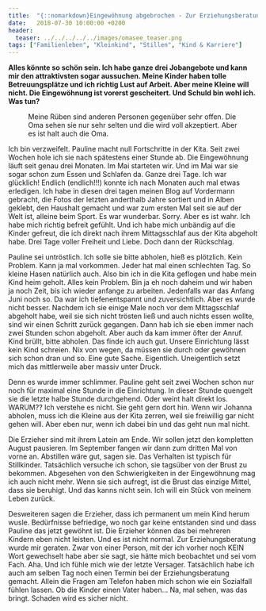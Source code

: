 ```yaml
---
title:  "{::nomarkdown}Eingewöhnung abgebrochen - Zur Erziehungsberatung?{:/}"
date:   2018-07-30 10:00:00 +0200
header:
  teaser: ../../../../../images/omasee_teaser.png
tags: ["Familienleben", "Kleinkind", "Stillen", "Kind & Karriere"]
---
```


**Alles könnte so schön sein. Ich habe ganze drei Jobangebote und kann mir den attraktivsten sogar aussuchen. Meine Kinder haben tolle Betreuungsplätze und ich richtig Lust auf Arbeit. Aber meine Kleine will nicht. Die Eingewöhnung ist vorerst gescheitert. Und Schuld bin wohl ich. Was tun?**

<figure>
  <img src="../../../../../images/omasee.png" alt="">
  <figcaption>Meine Rüben sind anderen Personen gegenüber sehr offen. Die Oma sehen sie nur sehr selten und die wird voll akzeptiert. Aber es ist halt auch die Oma.</figcaption>
</figure>

Ich bin verzweifelt. Pauline macht null Fortschritte in der Kita. Seit zwei Wochen hole ich sie nach spätestens einer Stunde ab. Die Eingewöhnung läuft seit genau drei Monaten. Im Mai starteten wir. Und im Mai war sie sogar schon zum Essen und Schlafen da. Ganze drei Tage. Ich war glücklich! Endlich (endlich!!!) konnte ich nach Monaten auch mal etwas erledigen. Ich habe in diesen drei tagen meinen Blog auf Vordermann gebracht, die Fotos der letzten anderthalb Jahre sortiert und in Alben geklebt, den Haushalt gemacht und war zum ersten Mal seit sie auf der Welt ist, alleine beim Sport. Es war wunderbar. Sorry. Aber es ist wahr. Ich habe mich richtig befreit gefühlt. Und ich habe mich unbändig auf die Kinder gefreut, die ich direkt nach ihrem Mittagsschlaf aus der Kita abgeholt habe. Drei Tage voller Freiheit und Liebe. Doch dann der Rückschlag.

Pauline sei untröstlich. Ich solle sie bitte abholen, hieß es plötzlich. Kein Problem. Kann ja mal vorkommen. Jeder hat mal einen schlechten Tag. So kleine Hasen natürlich auch. Also bin ich in die Kita geflogen und habe mein Kind heim geholt. Alles kein Problem. Bin ja eh noch daheim und wir haben ja noch Zeit, bis ich wieder anfange zu arbeiten. Jedenfalls war das Anfang Juni noch so. Da war ich tiefenentspannt und zuversichtlich. Aber es wurde nicht besser. Nachdem ich sie einige Male noch vor dem Mittagsschlaf abgeholt habe, weil sie sich nicht trösten ließ und auch nichts essen wollte, sind wir einen Schritt zurück gegangen. Dann hab ich sie eben immer nach zwei Stunden schon abgeholt. Aber auch da kam immer öfter der Anruf. Kind brüllt, bitte abholen. Das finde ich auch gut. Unsere Einrichtung lässt kein Kind schreien. Nix von wegen, da müssen sie durch oder gewöhnen sich schon dran und so. Eine gute Sache. Eigentlich. Uneigentlich setzt mich das mittlerweile aber massiv unter Druck.

Denn es wurde immer schlimmer. Pauline geht seit zwei Wochen schon nur noch für maximal eine Stunde in die Einrichtung. In dieser Stunde quengelt sie die letzte halbe Stunde durchgehend. Oder weint halt direkt los. WARUM?? Ich verstehe es nicht. Sie geht gern dort hin. Wenn wir Johanna abholen, muss ich die Kleine aus der Kita zerren, weil sie freiwillig gar nicht gehen will. Aber eben nur, wenn ich dabei bin und das geht nun mal nicht.

Die Erzieher sind mit ihrem Latein am Ende. Wir sollen jetzt den kompletten August pausieren. Im September fangen wir dann zum dritten Mal von vorne an. Abstillen wäre gut, sagen sie. Das Verhalten ist typisch für Stillkinder. Tatsächlich versuche ich schon, sie tagsüber von der Brust zu bekommen. Abgesehen von den Schwierigkeiten in der Eingewöhnung mag ich auch nicht mehr. Wenn sie sich aufregt, ist die Brust das einzige Mittel, dass sie beruhigt. Und das kanns nicht sein. Ich will ein Stück von meinem Leben zurück. 

Desweiteren sagen die Erzieher, dass ich permanent um mein Kind herum wusle. Bedürfnisse befriedige, wo noch gar keine entstanden sind und dass Pauline das jetzt gewöhnt ist. Die Erzieher können das bei mehreren Kindern eben nicht leisten. Und es ist nicht normal. Zur Erziehungsberatung wurde mir geraten. Zwar von einer Person, mit der ich vorher noch KEIN Wort gewechselt habe aber sie sagt, sie hätte mich beobachtet und sei vom Fach. Aha. Und ich fühle mich wie der letzte Versager. Tatsächlich habe ich auch am selben Tag noch einen Termin bei der Erziehungsberatung gemacht. Allein die Fragen am Telefon haben mich schon wie ein Sozialfall fühlen lassen. Ob die Kinder einen Vater haben… Na, mal sehen, was das bringt. Schaden wird es sicher nicht.

   






































